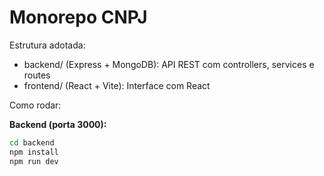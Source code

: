 # Monorepo CNPJ

Estrutura adotada:
- backend/ (Express + MongoDB): API REST com controllers, services e routes
- frontend/ (React + Vite): Interface com React

Como rodar:

**Backend (porta 3000):**
```bash
cd backend
npm install
npm run dev

